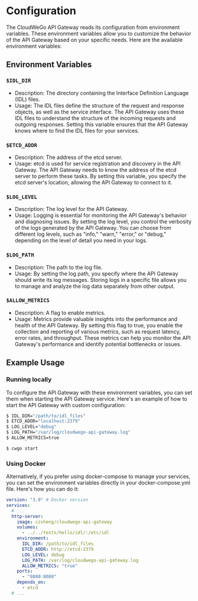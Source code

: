 # Configuration

The CloudWeGo API Gateway reads its configuration from environment variables. These environment variables allow you to customize the behavior of the API Gateway based on your specific needs. Here are the available environment variables:

## Environment Variables

### `$IDL_DIR`

- Description: The directory containing the Interface Definition Language (IDL) files.
- Usage: The IDL files define the structure of the request and response objects, as well as the service interface. The API Gateway uses these IDL files to understand the structure of the incoming requests and outgoing responses. Setting this variable ensures that the API Gateway knows where to find the IDL files for your services.

### `$ETCD_ADDR`

- Description: The address of the etcd server.
- Usage: etcd is used for service registration and discovery in the API Gateway. The API Gateway needs to know the address of the etcd server to perform these tasks. By setting this variable, you specify the etcd server's location, allowing the API Gateway to connect to it.

### `$LOG_LEVEL`

- Description: The log level for the API Gateway.
- Usage: Logging is essential for monitoring the API Gateway's behavior and diagnosing issues. By setting the log level, you control the verbosity of the logs generated by the API Gateway. You can choose from different log levels, such as "info," "warn," "error," or "debug," depending on the level of detail you need in your logs.

### `$LOG_PATH`

- Description: The path to the log file.
- Usage: By setting the log path, you specify where the API Gateway should write its log messages. Storing logs in a specific file allows you to manage and analyze the log data separately from other output.

### `$ALLOW_METRICS`

- Description: A flag to enable metrics.
- Usage: Metrics provide valuable insights into the performance and health of the API Gateway. By setting this flag to true, you enable the collection and reporting of various metrics, such as request latency, error rates, and throughput. These metrics can help you monitor the API Gateway's performance and identify potential bottlenecks or issues.

## Example Usage

### Running locally

To configure the API Gateway with these environment variables, you can set them when starting the API Gateway service.
Here's an example of how to start the API Gateway with custom configuration:

```bash
$ IDL_DIR="/path/to/idl_files"
$ ETCD_ADDR="localhost:2379"
$ LOG_LEVEL="debug"
$ LOG_PATH="/var/log/cloudwego-api-gateway.log"
$ ALLOW_METRICS=true

$ cwgo start
```

### Using Docker

Alternatively, if you prefer using docker-compose to manage your services, you can set the environment variables directly in your docker-compose.yml file.
Here's how you can do it:

```yaml
version: "3.9" # Docker version
services:
  # ...
  http-server:
    image: czsheng/cloudwego-api-gateway
    volumes:
      - ../../tests/hello/idl/:/etc/idl
    environment:
      IDL_DIR: /path/to/idl_files
      ETCD_ADDR: http://etcd:2379
      LOG_LEVEL: debug
      LOG_PATH: /var/log/cloudwego-api-gateway.log
      ALLOW_METRICS: "true"
    ports:
      - "8080:8080"
    depends_on:
      - etcd
  # ...
```
